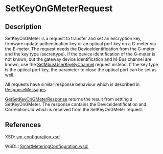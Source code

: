 <!--
SPDX-FileCopyrightText: Contributors to the GXF project

SPDX-License-Identifier: Apache-2.0
-->

# SetKeyOnGMeterRequest

## Description

SetKeyOnGMeter is a request to transfer and set an encryption key, firmware update authentication key or an optical port key on a G-meter via the E-meter. The request needs the DeviceIdentification from the G-meter and the key type (secrettype). If the device identification of the G-meter is not known, but the gateway device identification and M-Bus channel are known, use the [SetMbusUserKeyByChannel](setmbususerkeybychannel.md) request instead.
If the key type is the optical port key, the parameter to close the optical port can be set as well.

All requests have similar response behaviour which is described in [ResponseMessages](../../responsemessages.md).

[GetSetKeyOnGMeterResponse](getsetkeyongmeterresponse.md) returns the result from setting a SetKeyOnGMeter. The response contains the DeviceIdentification and CorrelationUid which is received from the SetKeyOnGMeter request.

## References

XSD: [sm-configuration.xsd](https://github.com/OSGP/open-smart-grid-platform/blob/development/osgp/shared/osgp-ws-smartmetering/src/main/resources/schemas/sm-configuration.xsd)

WSDL: [SmartMeteringConfiguration.wsdl](https://github.com/OSGP/open-smart-grid-platform/blob/development/osgp/shared/osgp-ws-smartmetering/src/main/resources/SmartMeteringConfiguration.wsdl)

